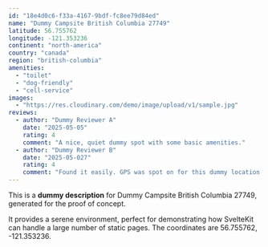 ```yaml
---
id: "18e4d0c6-f33a-4167-9bdf-fc8ee79d84ed"
name: "Dummy Campsite British Columbia 27749"
latitude: 56.755762
longitude: -121.353236
continent: "north-america"
country: "canada"
region: "british-columbia"
amenities:
  - "toilet"
  - "dog-friendly"
  - "cell-service"
images:
  - "https://res.cloudinary.com/demo/image/upload/v1/sample.jpg"
reviews:
  - author: "Dummy Reviewer A"
    date: "2025-05-05"
    rating: 4
    comment: "A nice, quiet dummy spot with some basic amenities."
  - author: "Dummy Reviewer B"
    date: "2025-05-027"
    rating: 4
    comment: "Found it easily. GPS was spot on for this dummy location."
---
```


This is a **dummy description** for Dummy Campsite British Columbia 27749, generated for the proof of concept.

It provides a serene environment, perfect for demonstrating how SvelteKit can handle a large number of static pages. The coordinates are 56.755762, -121.353236.
